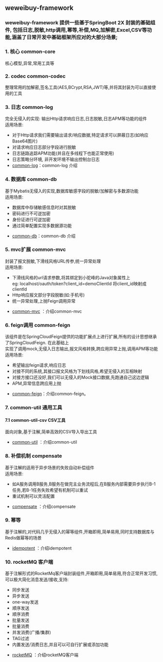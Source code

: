 
 
weweibuy-framework 
--------

### weweibuy-framework 提供一些基于SpringBoot 2X 封装的基础组件, 包括日志,脱敏,http调用,幂等,补偿,MQ,加解密,Excel,CSV等功能,涵盖了日常开发中基础框架所应对的大部分场景;


### 1. 核心 common-core
  核心模型,异常,常用工具等
  
### 2. codec common-codec
  整理常用的加解密,签名工具(AES,BCrypt,RSA,JWT)等,并将其封装为可以直接使用的工具  

### 3. 日志 common-log
  完全无侵入的实现: 输出Http请求响应日志,日志脱敏,日志APM等功能的组件  
  适用场景:  
  - 对于Http请求我们需要输出请求/响应数据,特定请求可以屏蔽日志(如响应Base64图片)
  - 对请求响应日志部分字段进行脱敏
  - 日志链路追踪APM功能(并且在多线程下也能正常使用)
  - 日志策略分环境, 非开发环境不输出控制台日志
- [common-log](./common/common-log/README.md)：common-log 介绍

### 4. 数据库 common-db
  基于Mybatis无侵入的实现,数据库敏感字段的脱敏/加解密与多数源功能  
  适用场景:   
   - 数据库中存储敏感信息时对其脱敏 
   - 密码进行不可逆加密
   - 身份证进行可逆加密   
   - 通过简单配置实现多数据源功能
*  [common-db](./common/common-db/README.md)：common-db 介绍

### 5. mvc扩展 common-mvc
  封装了报文脱敏,下滑线风格URL传参,统一异常处理  
  适用场景: 
   - 下滑线风格的url请求参数,将其绑定到小驼峰的Java对象属性上  
      eg: localhost/oauth/token?client_id=demoClientId 将client_id映射成clientId
   - Http响应报文部分字段脱敏(如:手机号)
   - 统一异常处理,上抛Feign调用异常
*  [common-mvc](./common/common-mvc/README.md) ：介绍common-mvc

### 6. feign调用 common-feign
  该组件是在SpringCloudFeign提供的功能扩展点上进行扩展,所有的设计思想继承了SpringCloudFeign. 在此基础上  
  实现了调用mock,无侵入日志输出,报文风格转换,跨应用异常上抛,调用APM等功能  
  适用场景:
   - 希望输出feign请求,响应日志  
   - 对接不同的系统,其接口报文风格为下划线风格,希望无侵入的互相映射
   - 对接方接口还没好,我们可以无侵入的Mock接口数据,先跑通自己这边逻辑
   - APM,异常信息跨应用上抛
*  [common-feign](./common/common-feign/README.md)：介绍common-feign。


### 7. common-util 通用工具
#### 7.1 common-util-csv CSV工具
  面向对象,基于注解,简单高效的CSV导入导出工具
*  [common-util](./common/common-util/README.md) ：介绍common-util  

### 8. 补偿机制 compensate
  基于注解的适用于异步场景的失败自动补偿组件  
   适用场景: 
   - 如A服务调用B服务,B服务在做完主业务流程后,在B服务内部需要异步执行B-1任务,若B-1任务失败希望有机制可以重试  
   - 重试机制可以灵活配置 
*  [compensate](./compensate/README.md) ：介绍compensate

### 9. 幂等
  基于注解的,对代码几乎无侵入的幂等组件,开箱即用,简单易用,同时支持数据库与Redis做幂等的场景  
*  [idempotent](./idempotent/README.md) ：介绍idempotent

### 10. rocketMQ 客户端 
  基于注解形式的RocketMq客户端封装组件,开箱即用,简单易用,符合正常开发习惯,可以极大简化消息发送/接收,支持:   
  - 同步发送  
  - 异步发送  
  - one-way发送   
  - 顺序发送   
  - 顺序消费  
  - 批量发送  
  - 批量消费  
  - 并发消费(广播/集群)  
  - TAG过滤   
  - 内置发送/消费日志,并且可以可自行扩展或添加功能     
*  [rocketMQ](./rocketmq/README.md) ：介绍rocketMQ客户端


 





